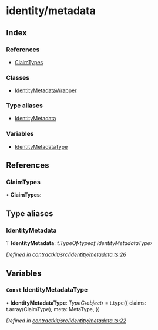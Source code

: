 # identity/metadata

## Index

### References

* [ClaimTypes](_identity_metadata_.md#claimtypes)

### Classes

* [IdentityMetadataWrapper]()

### Type aliases

* [IdentityMetadata](_identity_metadata_.md#identitymetadata)

### Variables

* [IdentityMetadataType](_identity_metadata_.md#const-identitymetadatatype)

## References

### ClaimTypes

• **ClaimTypes**:

## Type aliases

### IdentityMetadata

Ƭ **IdentityMetadata**: _t.TypeOf‹typeof IdentityMetadataType›_

_Defined in_ [_contractkit/src/identity/metadata.ts:26_](https://github.com/celo-org/celo-monorepo/blob/master/packages/sdk/contractkit/src/identity/metadata.ts#L26)

## Variables

### `Const` IdentityMetadataType

• **IdentityMetadataType**: _TypeC‹object›_ = t.type\({ claims: t.array\(ClaimType\), meta: MetaType, }\)

_Defined in_ [_contractkit/src/identity/metadata.ts:22_](https://github.com/celo-org/celo-monorepo/blob/master/packages/sdk/contractkit/src/identity/metadata.ts#L22)

